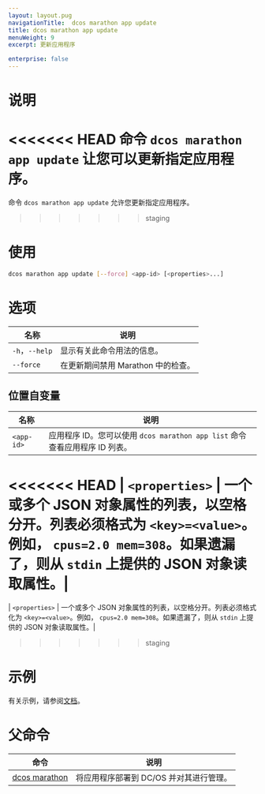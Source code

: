 ```yaml
---
layout: layout.pug
navigationTitle:  dcos marathon app update
title: dcos marathon app update
menuWeight: 9
excerpt: 更新应用程序

enterprise: false
---
```


# 说明

<<<<<<< HEAD
命令 `dcos marathon app update` 让您可以更新指定应用程序。
=======
命令 `dcos marathon app update` 允许您更新指定应用程序。
>>>>>>> staging

# 使用

```bash
dcos marathon app update [--force] <app-id> [<properties>...]
```

# 选项

| 名称 | 说明 |
|---------|-------------|
| `-h`，`--help` | 显示有关此命令用法的信息。 |
| `--force` | 在更新期间禁用 Marathon 中的检查。|

## 位置自变量

| 名称 | 说明 |
|---------|-------------|
| `<app-id>` | 应用程序 ID。您可以使用 `dcos marathon app list` 命令查看应用程序 ID 列表。|
<<<<<<< HEAD
| `<properties>` | 一个或多个 JSON 对象属性的列表，以空格分开。列表必须格式为 `<key>=<value>`。例如， `cpus=2.0 mem=308`。如果遗漏了，则从 `stdin` 上提供的 JSON 对象读取属性。|
=======
| `<properties>` | 一个或多个 JSON 对象属性的列表，以空格分开。列表必须格式化为 `<key>=<value>`。例如， `cpus=2.0 mem=308`。如果遗漏了，则从 `stdin` 上提供的 JSON 对象读取属性。|
>>>>>>> staging



# 示例

有关示例，请参阅[文档](/cn/1.12/deploying-services/update-user-service/)。

# 父命令

| 命令 | 说明 |
|---------|-------------|
| [dcos marathon](/cn/1.12/cli/command-reference/dcos-marathon/) | 将应用程序部署到 DC/OS 并对其进行管理。|